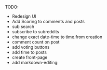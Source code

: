 TODO:
- Redesign UI
- Add Scoring to comments and posts
- sub search
- subscribe to subreddits
- change exact date-time to time.from creation
- comment count on post
- add voting buttons
- add time to posts
- create front-page
- add markdown-editing




